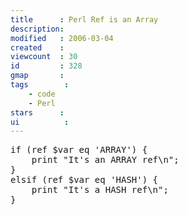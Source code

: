 ```yaml
---
title      : Perl Ref is an Array
description: 
modified   : 2006-03-04
created    : 
viewcount  : 30
id         : 328
gmap       : 
tags        :
    - code
    - Perl
stars      : 
ui			: 
---
```


<pre class="brush: Perl">
if (ref $var eq 'ARRAY') {
    print "It's an ARRAY ref\n";
}
elsif (ref $var eq 'HASH') {
    print "It's a HASH ref\n";
}
</pre>

